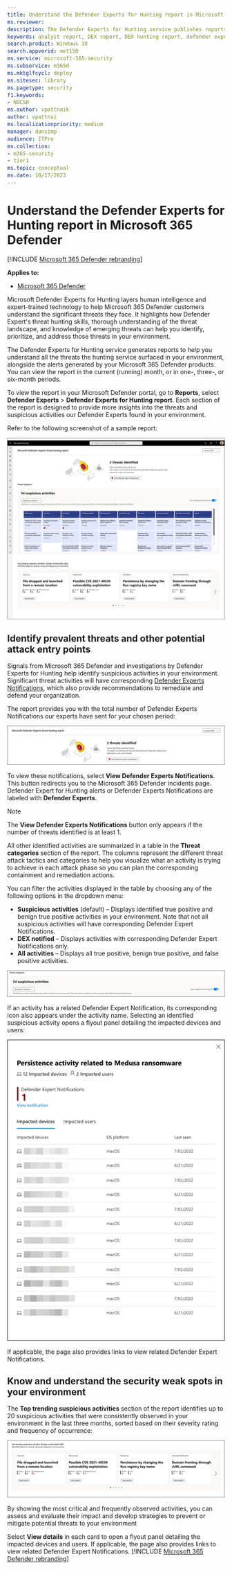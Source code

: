 ```yaml
---
title: Understand the Defender Experts for Hunting report in Microsoft 365 Defender
ms.reviewer: 
description: The Defender Experts for Hunting service publishes reports to help you understand all the threats the hunting service surfaced in your environment
keywords: analyst report, DEX report, DEX hunting report, defender experts for hunting report, detections, defender experts notification, hunting, notifications, threat categories, hunting reports, suspicious activities report, security weak spots, identify threats
search.product: Windows 10
search.appverid: met150
ms.service: microsoft-365-security
ms.subservice: m365d
ms.mktglfcycl: deploy
ms.sitesec: library
ms.pagetype: security
f1.keywords:
- NOCSH
ms.author: vpattnaik
author: vpattnai
ms.localizationpriority: medium
manager: dansimp
audience: ITPro
ms.collection: 
- m365-security 
- tier1
ms.topic: conceptual
ms.date: 10/17/2023
---
```


# Understand the Defender Experts for Hunting report in Microsoft 365 Defender

[!INCLUDE [Microsoft 365 Defender rebranding](../../includes/microsoft-defender.md)]

**Applies to:**

- [Microsoft 365 Defender](https://go.microsoft.com/fwlink/?linkid=2118804)

Microsoft Defender Experts for Hunting layers human intelligence and expert-trained technology to help Microsoft 365 Defender customers understand the significant threats they face. It highlights how Defender Expert's threat hunting skills, thorough understanding of the threat landscape, and knowledge of emerging threats can help you identify, prioritize, and address those threats in your environment.

The Defender Experts for Hunting service generates reports to help you understand all the threats the hunting service surfaced in your environment, alongside the alerts generated by your Microsoft 365 Defender products. You can view the report in the current (running) month, or in one-, three-, or six-month periods.

To view the report in your Microsoft Defender portal, go to **Reports**, select **Defender Experts** > **Defender Experts for Hunting report**. Each section of the report is designed to provide more insights into the threats and suspicious activities our Defender Experts found in your environment. 

Refer to the following screenshot of a sample report:

![Screenshot of a Defender Experts for Hunting report.](../../media/defender-experts/defender-experts-hunting-report.png)

## Identify prevalent threats and other potential attack entry points

Signals from Microsoft 365 Defender and investigations by Defender Experts for Hunting help identify suspicious activities in your environment. Significant threat activities will have corresponding [Defender Experts Notifications](/microsoft-365/security/defender/onboarding-defender-experts-for-hunting#receive-defender-experts-notifications), which also provide recommendations to remediate and defend your organization. 

The report provides you with the total number of Defender Experts Notifications our experts have sent for your chosen period: 

![Screenshot of the top section of the report showing the number of threats identified](../../media/defender-experts/report-top-section-dens.png)

To view these notifications, select **View Defender Experts Notifications**. This button redirects you to the Microsoft 365 Defender incidents page. Defender Expert for Hunting alerts or Defender Experts Notifications are labeled with **Defender Experts**.

> [!NOTE]
> The **View Defender Experts Notifications** button only appears if the number of threats identified is at least 1.

All other identified activities are summarized in a table in the **Threat categories** section of the report. The columns represent the different threat attack tactics and categories to help you visualize what an activity is trying to achieve in each attack phase so you can plan the corresponding containment and remediation actions.

You can filter the activities displayed in the table by choosing any of the following options in the dropdown menu:

- **Suspicious activities** (default) – Displays identified true positive and benign true positive activities in your environment. Note that not all suspicious activities will have corresponding Defender Expert Notifications.
- **DEX notified** – Displays activities with corresponding Defender Expert Notifications only.
- **All activities** – Displays all true positive, benign true positive, and false positive activities.  

![Screenshot of the top section of the Threat categories section showing the dropdown menu.](../../media/defender-experts/threat-categories-filter.png)

If an activity has a related Defender Expert Notification, its corresponding icon also appears under the activity name.
Selecting an identified suspicious activity opens a flyout panel detailing the impacted devices and users: 

![Screenshot of a flyout panel displaying a list of devices impacted by a detected suspicious activity.](../../media/defender-experts/suspicious-activity-detail-panel.png)

If applicable, the page also provides links to view related Defender Expert Notifications.

## Know and understand the security weak spots in your environment

The **Top trending suspicious activities** section of the report identifies up to 20 suspicious activities that were consistently observed in your environment in the last three months, sorted based on their severity rating and frequency of occurrence:

![Screenshot of the Top trending suspicious activities section of the report.](../../media/defender-experts/top-trending-suspicious-activities.png)

By showing the most critical and frequently observed activities, you can assess and evaluate their impact and develop strategies to prevent or mitigate potential threats to your environment

Select **View details** in each card to open a flyout panel detailing the impacted devices and users. If applicable, the page also provides links to view related Defender Expert Notifications.
[!INCLUDE [Microsoft 365 Defender rebranding](../../includes/defender-m3d-techcommunity.md)]
